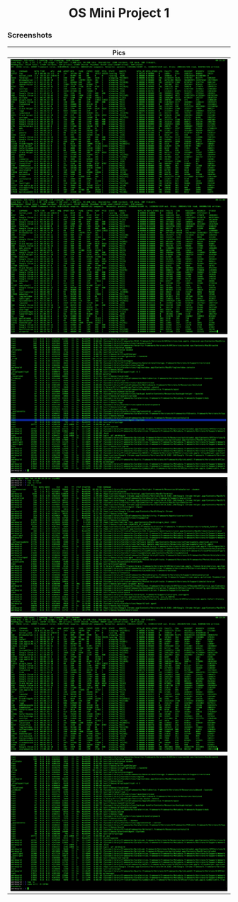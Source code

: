<h1 align="center"> OS Mini Project 1</h1>

### Screenshots
| Pics  |
| :---: |
|   <img src="screenshots/1.png">    |
|   <img src="screenshots/2.png">    |
|   <img src="screenshots/3.png">    |
|   <img src="screenshots/4.png">    |
|   <img src="screenshots/5.png">    |
|   <img src="screenshots/6.png">    |